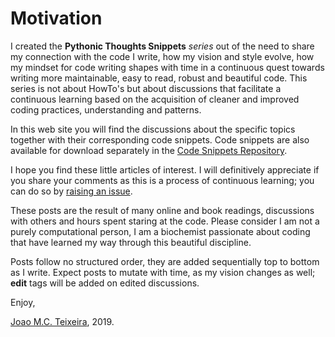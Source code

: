 # Motivation

I created the **Pythonic Thoughts Snippets** _series_ out of the need to share my connection with the code I write, how my vision and style evolve, how my mindset for code writing shapes with time in a continuous quest towards writing more maintainable, easy to read, robust and beautiful code. This series is not about HowTo's but about discussions that facilitate a continuous learning based on the acquisition of cleaner and improved coding practices, understanding and patterns.  

In this web site you will find the discussions about the specific topics together with their corresponding code snippets. Code snippets are also available for download separately in the [Code Snippets Repository](https://github.com/PythonicThoughtsSnippets/PTS-Code-Snippets).

I hope you find these little articles of interest. I will definitively appreciate if you share your comments as this is a process of continuous learning; you can do so by [raising an issue](https://github.com/PythonicThoughtsSnippets/PTS-Code-Snippets/issues).  

These posts are the result of many online and book readings, discussions with others and hours spent staring at the code. Please consider I am not a purely computational person, I am a biochemist passionate about coding that have learned my way through this beautiful discipline.

Posts follow no structured order, they are added sequentially top to bottom as I write. Expect posts to mutate with time, as my vision changes as well; **edit** tags will be added on edited discussions.  

Enjoy,

[Joao M.C. Teixeira](https://bit.ly/joaomcteixeira), 2019.
